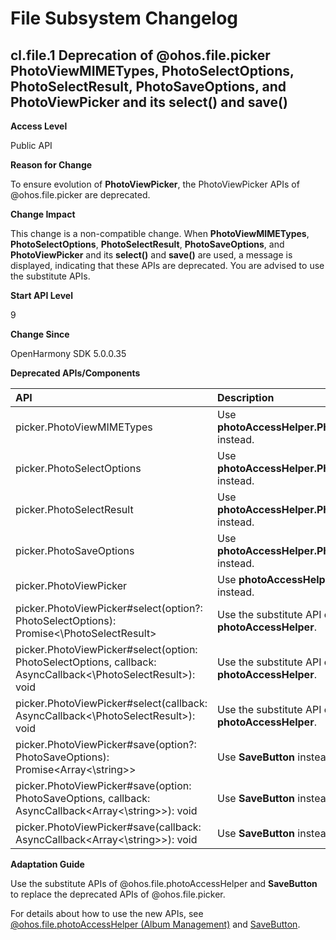 # File Subsystem Changelog

## cl.file.1 Deprecation of @ohos.file.picker PhotoViewMIMETypes, PhotoSelectOptions, PhotoSelectResult, PhotoSaveOptions, and PhotoViewPicker and its select() and save()

**Access Level**

Public API

**Reason for Change**

To ensure evolution of **PhotoViewPicker**, the PhotoViewPicker APIs of @ohos.file.picker are deprecated.

**Change Impact**

This change is a non-compatible change. When **PhotoViewMIMETypes**, **PhotoSelectOptions**, **PhotoSelectResult**, **PhotoSaveOptions**, and **PhotoViewPicker** and its **select()** and **save()** are used, a message is displayed, indicating that these APIs are deprecated. You are advised to use the substitute APIs.

**Start API Level**

9

**Change Since**

OpenHarmony SDK 5.0.0.35

**Deprecated APIs/Components**

|            API           |               Description              |           Substitute API           |
| :---------------------------- | :---------------------------------- | :--------------------------- |
| picker.PhotoViewMIMETypes | Use **photoAccessHelper.PhotoViewMIMETypes** instead.| photoAccessHelper.PhotoViewMIMETypes |
| picker.PhotoSelectOptions | Use **photoAccessHelper.PhotoSelectOptions** instead.| photoAccessHelper.PhotoSelectOptions |
| picker.PhotoSelectResult | Use **photoAccessHelper.PhotoSelectResult** instead.| photoAccessHelper.PhotoSelectResult |
| picker.PhotoSaveOptions | Use **photoAccessHelper.PhotoSaveOptions** instead.| photoAccessHelper.PhotoSaveOptions |
| picker.PhotoViewPicker | Use **photoAccessHelper.PhotoViewPicker** instead.| photoAccessHelper.PhotoViewPicker |
| picker.PhotoViewPicker#select(option?: PhotoSelectOptions): Promise<\PhotoSelectResult> | Use the substitute API of **photoAccessHelper**.| photoAccessHelper.PhotoViewPicker#select(option?: PhotoSelectOptions): Promise<\PhotoSelectResult> |
| picker.PhotoViewPicker#select(option: PhotoSelectOptions, callback: AsyncCallback<\PhotoSelectResult>): void | Use the substitute API of **photoAccessHelper**.| photoAccessHelper.PhotoViewPicker#select(option: PhotoSelectOptions, callback: AsyncCallback<\PhotoSelectResult>): void |
| picker.PhotoViewPicker#select(callback: AsyncCallback<\PhotoSelectResult>): void | Use the substitute API of **photoAccessHelper**.| photoAccessHelper.PhotoViewPicker#select(callback: AsyncCallback<\PhotoSelectResult>): void |
| picker.PhotoViewPicker#save(option?: PhotoSaveOptions): Promise<Array<\string>> | Use **SaveButton** instead.| SaveButton |
| picker.PhotoViewPicker#save(option: PhotoSaveOptions, callback: AsyncCallback<Array<\string>>): void | Use **SaveButton** instead.| SaveButton |
| picker.PhotoViewPicker#save(callback: AsyncCallback<Array<\string>>): void | Use **SaveButton** instead.| SaveButton |


**Adaptation Guide**

Use the substitute APIs of @ohos.file.photoAccessHelper and **SaveButton** to replace the deprecated APIs of @ohos.file.picker.

For details about how to use the new APIs, see [@ohos.file.photoAccessHelper (Album Management)](../../../application-dev/reference/apis-media-library-kit/js-apis-photoAccessHelper.md) and [SaveButton](../../../application-dev/reference/apis-arkui/arkui-ts/ts-security-components-savebutton.md).
